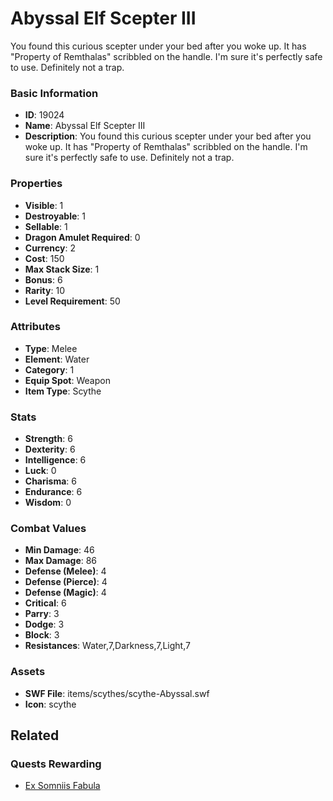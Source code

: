 # Abyssal Elf Scepter III

You found this curious scepter under your bed after you woke up. It has "Property of Remthalas" scribbled on the handle. I'm sure it's perfectly safe to use. Definitely not a trap.

### Basic Information

- **ID**: 19024
- **Name**: Abyssal Elf Scepter III
- **Description**: You found this curious scepter under your bed after you woke up. It has &quot;Property of Remthalas&quot; scribbled on the handle. I&#039;m sure it&#039;s perfectly safe to use. Definitely not a trap.

### Properties

- **Visible**: 1
- **Destroyable**: 1
- **Sellable**: 1
- **Dragon Amulet Required**: 0
- **Currency**: 2
- **Cost**: 150
- **Max Stack Size**: 1
- **Bonus**: 6
- **Rarity**: 10
- **Level Requirement**: 50

### Attributes

- **Type**: Melee
- **Element**: Water
- **Category**: 1
- **Equip Spot**: Weapon
- **Item Type**: Scythe

### Stats

- **Strength**: 6
- **Dexterity**: 6
- **Intelligence**: 6
- **Luck**: 0
- **Charisma**: 6
- **Endurance**: 6
- **Wisdom**: 0

### Combat Values

- **Min Damage**: 46
- **Max Damage**: 86
- **Defense (Melee)**: 4
- **Defense (Pierce)**: 4
- **Defense (Magic)**: 4
- **Critical**: 6
- **Parry**: 3
- **Dodge**: 3
- **Block**: 3
- **Resistances**: Water,7,Darkness,7,Light,7

### Assets

- **SWF File**: items/scythes/scythe-Abyssal.swf
- **Icon**: scythe

## Related

### Quests Rewarding

- [Ex Somniis Fabula](../quests/1649-ex-somniis-fabula.md)

